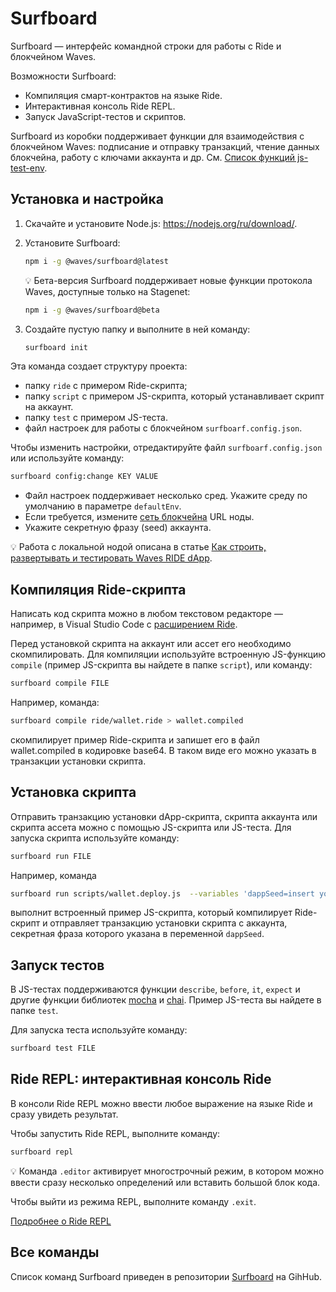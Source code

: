 # Surfboard

Surfboard — интерфейс командной строки для работы с Ride и блокчейном Waves.

Возможности Surfboard:

* Компиляция смарт-контрактов на языке Ride.
* Интерактивная консоль Ride REPL.
* Запуск JavaScript-тестов и скриптов.

Surfboard из коробки поддерживает функции для взаимодействия с блокчейном Waves: подписание и отправку транзакций, чтение данных блокчейна, работу с ключами аккаунта и др. См. [Список функций js-test-env](https://wavesplatform.github.io/js-test-env/globals.html).

## Установка и настройка

1. Скачайте и установите Node.js: <https://nodejs.org/ru/download/>.
2. Установите Surfboard:

   ```bash
   npm i -g @waves/surfboard@latest
   ```

   :bulb: Бета-версия Surfboard поддерживает новые функции протокола Waves, доступные только на Stagenet:

   ```bash
   npm i -g @waves/surfboard@beta
   ```

3. Создайте пустую папку и выполните в ней команду:

   ```bash
   surfboard init
   ```

Эта команда создает структуру проекта:

* папку `ride` с примером Ride-скрипта;
* папку `script` с примером JS-скрипта, который устанавливает скрипт на аккаунт.
* папку `test` с примером JS-теста.
* файл настроек для работы с блокчейном `surfboarf.config.json`.

Чтобы изменить настройки, отредактируйте файл `surfboarf.config.json` или используйте команду:

```bash
surfboard config:change KEY VALUE
```

* Файл настроек поддерживает несколько сред. Укажите среду по умолчанию в параметре `defaultEnv`.
* Если требуется, измените [сеть блокчейна](/ru/blockchain/blockchain-network/#байт-сети) URL ноды.
* Укажите секретную фразу (seed) аккаунта.

:bulb: Работа с локальной нодой описана в статье [Как строить, развертывать и тестировать Waves RIDE dApp](https://habr.com/ru/company/waves/blog/459773/).

## Компиляция Ride-скрипта

Написать код скрипта можно в любом текстовом редакторе — например, в Visual Studio Code с [расширением Ride](/ru/building-apps/smart-contracts/tools/ride-vscode).

Перед установкой скрипта на аккаунт или ассет его необходимо скомпилировать. Для компиляции используйте встроенную JS-функцию `compile` (пример JS-скрипта вы найдете в папке `script`), или команду:

```bash
surfboard compile FILE
```

Например, команда:

```bash
surfboard compile ride/wallet.ride > wallet.compiled
```

скомпилирует пример Ride-скрипта и запишет его в файл wallet.compiled в кодировке base64. В таком виде его можно указать в транзакции установки скрипта.

## Установка скрипта

Отправить транзакцию установки dApp-скрипта, скрипта аккаунта или скрипта ассета можно с помощью JS-скрипта или JS-теста. Для запуска скрипта используйте команду:

```bash
surfboard run FILE
```

Например, команда 

```bash
surfboard run scripts/wallet.deploy.js  --variables 'dappSeed=insert your seed here'
```

выполнит встроенный пример JS-скрипта, который компилирует Ride-скрипт и отправляет транзакцию установки скрипта с аккаунта, секретная фраза которого указана в переменной `dappSeed`.

## Запуск тестов

В JS-тестах поддерживаются функции `describe`, `before`, `it`, `expect` и другие функции библиотек [mocha](https://mochajs.org/) и [chai](https://www.chaijs.com/). Пример JS-теста вы найдете в папке `test`.

Для запуска теста используйте команду:

```bash
surfboard test FILE
```

## Ride REPL: интерактивная консоль Ride

В консоли Ride REPL можно ввести любое выражение на языке Ride и сразу увидеть результат.

Чтобы запустить Ride REPL, выполните команду:

```bash
surfboard repl
```

:bulb: Команда `.editor` активирует многострочный режим, в котором можно ввести сразу несколько определений или вставить большой блок кода.

Чтобы выйти из режима REPL, выполните команду `.exit`.

[Подробнее о Ride REPL](/ru/building-apps/smart-contracts/tools/repl)

## Все команды

Список команд Surfboard приведен в репозитории [Surfboard](https://github.com/wavesplatform/surfboard#surfboard-help-command) на GihHub.

